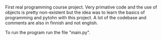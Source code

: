 First real programming course project. Very primative code and the use of objects is pretty non-existent but the idea was to learn the basics of programming and pytohn with this project. A lot of the codebase and comments are also in finnish and not english.

To run the program run the file "main.py".
